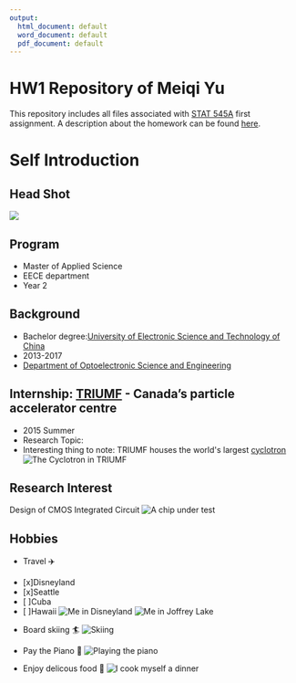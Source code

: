 ```yaml
---
output:
  html_document: default
  word_document: default
  pdf_document: default
---
```

# HW1 Repository of Meiqi Yu

This repository includes all files associated with [STAT 545A](stat545.com/
) first assignment. A description about the homework can be found [here](http://stat545.com/Classroom/assignments/hw01/hw01.html).

# Self Introduction
## Head Shot
![](/STAT545A/STAT_545A_files/assign/hw01-MeiqiYu/head.jpg)

## Program

* Master of Applied Science
* EECE department
* Year 2

## Background

* Bachelor degree:[University of Electronic Science and Technology of China](http://www.uestc.edu.cn/)
 * 2013-2017
 * [Department of Optoelectronic Science and Engineering](http://www.soei.uestc.edu.cn/)
 
## Internship: [TRIUMF](https://www.triumf.ca/home/about-triumf) - Canada’s particle accelerator centre
 * 2015 Summer
 * Research Topic:
 * Interesting thing to note: TRIUMF houses the world's largest [cyclotron](https://en.wikipedia.org/wiki/Cyclotron)
   ![The Cyclotron in TRIUMF](/STAT545A/STAT_545A_files/assign/hw01-MeiqiYu/Construction.jpg)
   
## Research Interest
Design of CMOS Integrated Circuit
   ![A chip under test](/STAT545A/STAT_545A_files/assign/hw01-MeiqiYu/chip.jpg)

## Hobbies
* Travel :airplane:
- [x]Disneyland
- [x]Seattle
- [ ]Cuba
- [ ]Hawaii
   ![Me in Disneyland](/STAT545A/STAT_545A_files/assign/hw01-MeiqiYu/travel.jpg) ![Me in Joffrey Lake](/STAT545A/STAT_545A_files/assign/hw01-MeiqiYu/whistler.jpg)

* Board skiing :surfer:
   ![Skiing](/STAT545A/STAT_545A_files/assign/hw01-MeiqiYu/skiing.jpg)

* Pay the Piano :musical_keyboard:
   ![Playing the piano](/STAT545A/STAT_545A_files/assign/hw01-MeiqiYu/piano.jpg)
* Enjoy delicous food :ramen: 
   ![I cook myself a dinner](/STAT545A/STAT_545A_files/assign/hw01-MeiqiYu/dinner.jpg)
